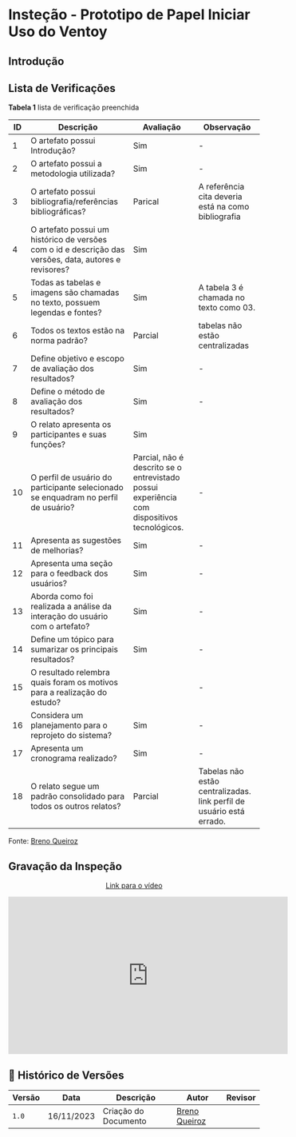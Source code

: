 # Insteção - Prototipo de Papel Iniciar Uso do Ventoy

## Introdução

## Lista de Verificações

**Tabela 1** lista de verificação preenchida

| ID | Descrição| Avaliação  | Observação|
|----|----|------------      |-----------|
| 1  | O artefato possui Introdução?| Sim | -|
| 2  | O artefato possui a metodologia utilizada?| Sim  | -|
| 3  | O artefato possui bibliografia/referências bibliográficas?| Parical  |A referência cita deveria está na como bibliografia|
| 4  | O artefato possui um histórico de versões com o id e descrição das versões, data, autores e revisores?| Sim   ||
| 5  | Todas as tabelas e imagens são chamadas no texto, possuem legendas e fontes?| Sim | A tabela 3 é chamada no texto como 03.                               
| 6  | Todos os textos estão na norma padrão?| Parcial | tabelas não estão centralizadas|
| 7  | Define objetivo e escopo de avaliação dos resultados?| Sim | -|
| 8  | Define o método de avaliação dos resultados?|  Sim| -                                                                      |
| 9  | O relato apresenta os participantes e suas funções?| Sim |  |
| 10  | O perfil de usuário do participante selecionado se enquadram no perfil de usuário?| Parcial, não é descrito se o entrevistado possui experiência com dispositivos tecnológicos. | -  								    |
| 11  | Apresenta as sugestões de melhorias?| Sim | -  	 |
| 12  | Apresenta uma seção para o feedback dos usuários?| Sim   | -  								    |
| 13  | Aborda como foi realizada a análise da interação do usuário com o artefato?| Sim | -  								    |
| 14  | Define um tópico para sumarizar os principais resultados?| Sim | -  								    |
| 15  | O resultado relembra quais foram os motivos para a realização do estudo?|  | -  								    |
| 16  | Considera um planejamento para o reprojeto do sistema?| Sim| -  								    |
| 17  | Apresenta um cronograma realizado?| Sim | -  								    |
| 18  | O relato segue um padrão consolidado para todos os outros relatos?| Parcial | Tabelas não estão centralizadas. link perfil de usuário está errado. 								    |


Fonte: [Breno Queiroz](https://github.com/brenob6)

</center>


## Gravação da Inspeção

<center>

[Link para o vídeo](https://youtu.be/ATdUgkO4F_8)

<iframe width="560" height="315" src="https://youtu.be/ATdUgkO4F_8" title="YouTube video player" frameborder="0" allow="accelerometer; autoplay; clipboard-write; encrypted-media; gyroscope; picture-in-picture; web-share" allowfullscreen></iframe>

</center>

## 📑 Histórico de Versões

| Versão | Data       | Descrição  | Autor | Revisor |
| ------ | ---------- | ---------- | ------| --------|
| `1.0`  | 16/11/2023 | Criação do Documento | [Breno Queiroz](https://github.com/brenob6) | [](https://github.com/) |

